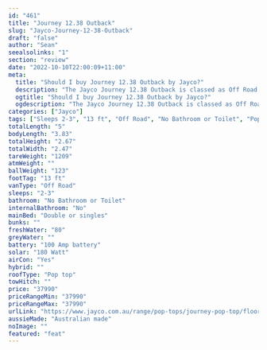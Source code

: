 ```yaml
---
id: "461"
title: "Journey 12.38 Outback"
slug: "Jayco-Journey-12-38-Outback"
draft: "false"
author: "Sean"
seealsolinks: "1"
section: "review"
date: "2022-10-10T22:00:09+11:00"
meta:
  title: "Should I buy Journey 12.38 Outback by Jayco?"
  description: "The Jayco Journey 12.38 Outback is classed as Off Road, and sleeps 2-3 people. It is Australian made and comes in at 13 ft. It generally has No Bathroom or Toilet."
  ogtitle: "Should I buy Journey 12.38 Outback by Jayco?"
  ogdescription: "The Jayco Journey 12.38 Outback is classed as Off Road, and sleeps 2-3 people. It is Australian made and comes in at 13 ft. It generally has No Bathroom or Toilet."
categories: ["Jayco"]
tags: ["Sleeps 2-3", "13 ft", "Off Road", "No Bathroom or Toilet", "Pop top", "Under 50k"]
totalLength: "5"
bodyLength: "3.83"
totalHeight: "2.67"
totalWidth: "2.47"
tareWeight: "1209"
atmWeight: ""
ballWeight: "123"
footTag: "13 ft"
vanType: "Off Road"
sleeps: "2-3"
bathroom: "No Bathroom or Toilet"
internalBathroom: "No"
mainBed: "Double or singles"
bunks: ""
freshWater: "80"
greyWater: ""
battery: "100 Amp battery"
solar: "180 Watt"
airCon: "Yes"
hybrid: ""
roofType: "Pop top"
towHitch: ""
price: "37990"
priceRangeMin: "37990"
priceRangeMax: "37990"
urlLink: "https://www.jayco.com.au/range/pop-tops/journey-pop-top/floor-plans/outback/journey-1238-1objy-my22"
aussieMade: "Australian made"
noImage: ""
featured: "feat"
---
```

